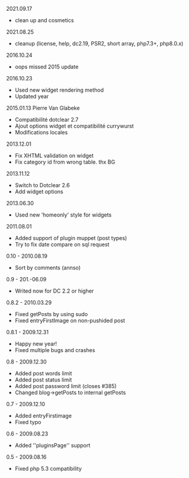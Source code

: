 2021.09.17
- clean up and cosmetics

2021.08.25
- cleanup (license, help, dc2.19, PSR2, short array, php7.3+, php8.0.x)

2016.10.24
- oops missed 2015 update

2016.10.23
- Used new widget rendering method
- Updated year 

2015.01.13 Pierre Van Glabeke 
- Compatibilité dotclear 2.7 
- Ajout options widget et compatibilité currywurst 
- Modifications locales 

2013.12.01
- Fix XHTML validation on widget
- Fix category id from wrong table. thx BG

2013.11.12
- Switch to Dotclear 2.6
- Add widget options

2013.06.30
- Used new 'homeonly' style for widgets

2011.08.01
- Added support of plugin muppet (post types)
- Try to fix date compare on sql request

0.10 - 2010.08.19
- Sort by comments (annso)

0.9 - 201.-06.09
- Writed now for DC 2.2 or higher

0.8.2 - 2010.03.29
- Fixed getPosts by using sudo
- Fixed entryFirstImage on non-pushided post

0.8.1 - 2009.12.31
- Happy new year!
- Fixed multiple bugs and crashes

0.8 - 2009.12.30
- Added post words limit
- Added post status limit
- Added post password limit (closes #385)
- Changed blog->getPosts to internal getPosts

0.7 - 2009.12.10
- Added entryFirstimage
- Fixed typo

0.6 - 2009.08.23
- Added ''pluginsPage'' support

0.5 - 2009.08.16
- Fixed php 5.3 compatibility